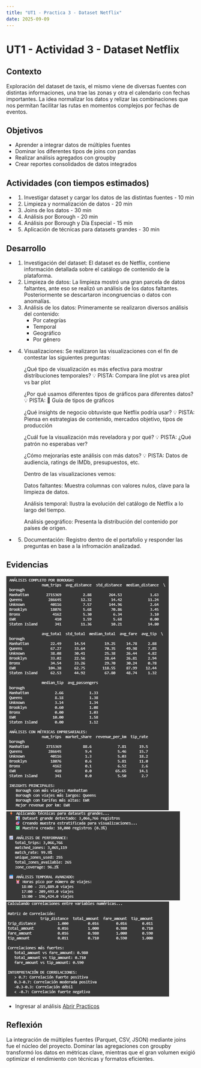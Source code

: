 ```yaml
---
title: "UT1 - Practica 3 - Dataset Netflix"
date: 2025-09-09
---
```


# UT1 - Actividad 3 - Dataset Netflix

## Contexto

Exploración del dataset de taxis, el mismo viene de diversas fuentes con distintas informaciones, una trae las zonas y otra el calendario con fechas importantes.
La idea normalizar los datos y relizar las combinaciones que nos permitan facilitar las rutas en momentos complejos por fechas de eventos.

## Objetivos

- Aprender a integrar datos de múltiples fuentes
- Dominar los diferentes tipos de joins con pandas
- Realizar análisis agregados con groupby
- Crear reportes consolidados de datos integrados

## Actividades (con tiempos estimados)

- 1. Investigar dataset y cargar los datos de las distintas fuentes - 10 min
- 2. Limpieza y normalización de datos - 20 min
- 3. Joins de los datos - 30 min
- 4. Análisis por Borough - 20 min
- 4. Análisis por Borough y Día Especial - 15 min
- 5. Aplicación de técnicas para datasets grandes - 30 min

## Desarrollo

- 1. Investigación del dataset:
     El dataset es de Netflix, contiene información detallada sobre el catálogo de contenido de la plataforma.

- 2.  Limpieza de datos:
      La limpieza mostró una gran parcela de datos faltantes, ante eso se realizó un análisis de los datos faltantes. Posteriormente se descartaron incongruencias o datos con anomalías.

- 3.  Análisis de los datos:
      Primeramente se realizaron diversos análisis del contenido:
      - Por categrías
      - Temporal
      - Geográfico
      - Por género

- 4. Visualizaciones:
     Se realizaron las visualizaciones con el fin de contestar las siguientes preguntas:

     ¿Qué tipo de visualización es más efectiva para mostrar distribuciones temporales? 💡 PISTA: Compara line plot vs area plot vs bar plot

     ¿Por qué usamos diferentes tipos de gráficos para diferentes datos? 💡 PISTA: 🔗 Guía de tipos de gráficos

     ¿Qué insights de negocio obtuviste que Netflix podría usar? 💡 PISTA: Piensa en estrategias de contenido, mercados objetivo, tipos de producción

     ¿Cuál fue la visualización más reveladora y por qué? 💡 PISTA: ¿Qué patrón no esperabas ver?

     ¿Cómo mejorarías este análisis con más datos? 💡 PISTA: Datos de audiencia, ratings de IMDb, presupuestos, etc.

     Dentro de las visualizaciones vemos:

     Datos faltantes: Muestra columnas con valores nulos, clave para la limpieza de datos.

     Análisis temporal: Ilustra la evolución del catálogo de Netflix a lo largo del tiempo.

     Análisis geográfico: Presenta la distribución del contenido por países de origen.

- 5. Documentación: Registro dentro de el portafolio y responder las preguntas en base a la infromación analizadad.

## Evidencias

![Análisis por Borough](../assets/practico3/analisisPorBoroughE3.png)
![Técnicas del dataset](../assets/practico3/tecnicasDatasetE3.png)
![Matriz de correlación](../assets/practico3/matrizCorrelacionesE3.png)

- Ingresar al análisis [Abrir Practicos](../../Practicos/practico4.ipynb)

## Reflexión

La integración de múltiples fuentes (Parquet, CSV, JSON) mediante joins fue el núcleo del proyecto. Dominar las agregaciones con groupby transformó los datos en métricas clave, mientras que el gran volumen exigió optimizar el rendimiento con técnicas y formatos eficientes.
